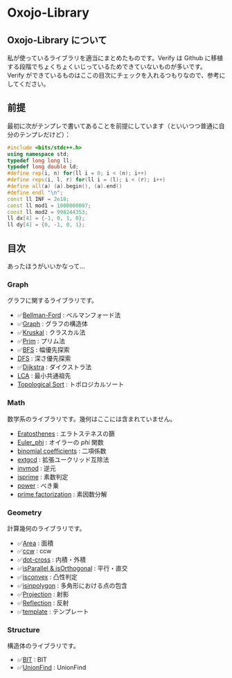 # Oxojo-Library

## Oxojo-Library について
私が使っているライブラリを適当にまとめたものです。Verify は Github に移植する段階でちょくちょくいじっているためできていないものが多いです。<br>
Verify ができているものはここの目次にチェックを入れるつもりなので、参考にしてください。

## 前提
最初に次がテンプレで書いてあることを前提にしています（といいつつ普通に自分のテンプレだけど）：
```cpp
#include <bits/stdc++.h>
using namespace std;
typedef long long ll;
typedef long double ld;
#define rep(i, n) for(ll i = 0; i < (n); i++)
#define reps(i, l, r) for(ll i = (l); i < (r); i++)
#define all(a) (a).begin(), (a).end()
#define endl "\n";
const ll INF = 2e18;
const ll mod1 = 1000000007;
const ll mod2 = 998244353;
ll dx[4] = {-1, 0, 1, 0};
ll dy[4] = {0, -1, 0, 1};
```

## 目次
あったほうがいいかなって...
### Graph
グラフに関するライブラリです。

- ✅[Bellman-Ford](https://github.com/Oxojo/Oxojo-Library/blob/main/Graph/Bellman-Ford.md) : ベルマンフォード法
- ✅[Graph](https://github.com/Oxojo/Oxojo-Library/blob/main/Graph/Graph.md) : グラフの構造体
- ✅[Kruskal](https://github.com/Oxojo/Oxojo-Library/blob/main/Graph/Kruskal.md) : クラスカル法
- ✅[Prim](https://github.com/Oxojo/Oxojo-Library/blob/main/Graph/Prim.md) : プリム法
- ✅[BFS](https://github.com/Oxojo/Oxojo-Library/blob/main/Graph/bfs.md) : 幅優先探索
- [DFS](https://github.com/Oxojo/Oxojo-Library/blob/main/Graph/dfs.md) : 深さ優先探索
- ✅[Dijkstra](https://github.com/Oxojo/Oxojo-Library/blob/main/Graph/dijkstra.md) : ダイクストラ法
- [LCA](https://github.com/Oxojo/Oxojo-Library/blob/main/Graph/lca.md) : 最小共通祖先
- [Topological Sort](https://github.com/Oxojo/Oxojo-Library/blob/main/Graph/topological.md) : トポロジカルソート

### Math
数学系のライブラリです。幾何はここには含まれていません。

- [Eratosthenes](https://github.com/Oxojo/Oxojo-Library/blob/main/Math/Eratosthenes.md) : エラトステネスの篩
- [Euler_phi](https://github.com/Oxojo/Oxojo-Library/blob/main/Math/Euler_phi.md) : オイラーの $phi$ 関数
- [binomial coefficients](https://github.com/Oxojo/Oxojo-Library/blob/main/Math/binomial-coefficients.md) : 二項係数
- [extgcd](https://github.com/Oxojo/Oxojo-Library/blob/main/Math/extgcd.md) : 拡張ユークリッド互除法
- [invmod](https://github.com/Oxojo/Oxojo-Library/blob/main/Math/invmod.md) : 逆元
- [isprime](https://github.com/Oxojo/Oxojo-Library/blob/main/Math/isprime.md) : 素数判定
- [power](https://github.com/Oxojo/Oxojo-Library/blob/main/Math/power.md) : べき乗
- [prime factorization](https://github.com/Oxojo/Oxojo-Library/blob/main/Math/prime-factorization.md) : 素因数分解

### Geometry
計算幾何のライブラリです。

- ✅[Area](https://github.com/Oxojo/Oxojo-Library/blob/main/Geometry/area.md) : 面積
- ✅[ccw](https://github.com/Oxojo/Oxojo-Library/blob/main/Geometry/ccw.md) : ccw
- ✅[dot-cross](https://github.com/Oxojo/Oxojo-Library/blob/main/Geometry/dot_cross.md) : 内積・外積
- ✅[isParallel & isOrthogonal](https://github.com/Oxojo/Oxojo-Library/blob/main/Geometry/isParallel%20%26%20isOrthogonal.md) : 平行・直交
- ✅[isconvex](https://github.com/Oxojo/Oxojo-Library/blob/main/Geometry/isconvex.md) : 凸性判定
- ✅[isinpolygon](https://github.com/Oxojo/Oxojo-Library/blob/main/Geometry/isinpolygon.md) : 多角形における点の包含
- ✅[Projection](https://github.com/Oxojo/Oxojo-Library/blob/main/Geometry/projection.md) : 射影
- ✅[Reflection](https://github.com/Oxojo/Oxojo-Library/blob/main/Geometry/reflection.md) : 反射
- ✅[template](https://github.com/Oxojo/Oxojo-Library/blob/main/Geometry/template.md) : テンプレート
### Structure
構造体のライブラリです。

- ✅[BIT](https://github.com/Oxojo/Oxojo-Library/blob/main/Structure/BIT.md) : BIT
- ✅[UnionFind](https://github.com/Oxojo/Oxojo-Library/blob/main/Structure/unionfind.md) : UnionFind
